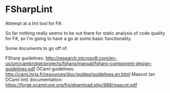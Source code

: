 FSharpLint
======

Attempt at a lint tool for F#.

So far nothing really seems to be out there for static analysis of code quality for F#, so I'm going to have a go at some basic functionality. 

Some documents to go off of:

FSharp guidelines: http://research.microsoft.com/en-us/um/cambridge/projects/fsharp/manual/fsharp-component-design-guidelines.pdf
OCaml guidelines: http://caml.inria.fr/resources/doc/guides/guidelines.en.html
Mascot (an OCaml lint) documentation: https://forge.ocamlcore.org/frs/download.php/988/mascot.pdf